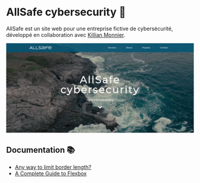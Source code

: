 # AllSafe cybersecurity 🔐
AllSafe est un site web pour une entreprise fictive de cybersécurité, développé en collaboration avec [Killian Monnier](https://github.com/paraceltus/).

![website preview](img/preview.png?raw=true)

## Documentation 📚
- [Any way to limit border length?](https://stackoverflow.com/questions/4131490/any-way-to-limit-border-length/42157360)
- [A Complete Guide to Flexbox](https://css-tricks.com/snippets/css/a-guide-to-flexbox/)
